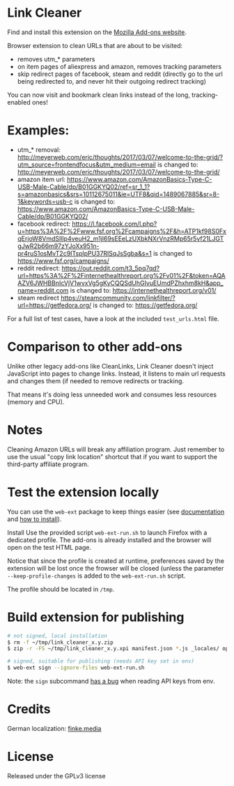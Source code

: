 # Link Cleaner
Find and install this extension on the [Mozilla Add-ons website](
https://addons.mozilla.org/en-US/firefox/addon/link-cleaner/).

Browser extension to clean URLs that are about to be visited:
- removes utm_* parameters
- on item pages of aliexpress and amazon, removes tracking parameters
- skip redirect pages of facebook, steam and reddit (directly go to the url
being redirected to, and never hit their outgoing redirect tracking)

You can now visit and bookmark clean links instead of the long,
tracking-enabled ones!

# Examples:
- utm_* removal:
    http://meyerweb.com/eric/thoughts/2017/03/07/welcome-to-the-grid/?utm_source=frontendfocus&utm_medium=email
  is changed to:
    http://meyerweb.com/eric/thoughts/2017/03/07/welcome-to-the-grid/
- amazon item url:
    https://www.amazon.com/AmazonBasics-Type-C-USB-Male-Cable/dp/B01GGKYQ02/ref=sr_1_1?s=amazonbasics&srs=10112675011&ie=UTF8&qid=1489067885&sr=8-1&keywords=usb-c
  is changed to:
    https://www.amazon.com/AmazonBasics-Type-C-USB-Male-Cable/dp/B01GGKYQ02/
- facebook redirect:
    https://l.facebook.com/l.php?u=https%3A%2F%2Fwww.fsf.org%2Fcampaigns%2F&h=ATP1kf98S0FxqErjoW8VmdSllIp4veuH2_m1jl69sEEeLzUXbkNXrVnzRMp65r5vf21LJGTgJwR2b66m97zYJoXx951n-pr4ruS1osMvT2c9ITsplpPU37RlSqJsSgba&s=1
  is changed to
    https://www.fsf.org/campaigns/
- reddit redirect:
    https://out.reddit.com/t3_5pq7qd?url=https%3A%2F%2Finternethealthreport.org%2Fv01%2F&token=AQAAZV6JWHBBnIcVjV1wvxVg5gKyCQQSdUhGIvuEUmdPZhxhm8kH&app_name=reddit.com
  is changed to:
    https://internethealthreport.org/v01/
- steam redirect
    https://steamcommunity.com/linkfilter/?url=https://getfedora.org/
  is changed to:
    https://getfedora.org/

For a full list of test cases, have a look at the included `test_urls.html` file.

# Comparison to other add-ons
Unlike other legacy add-ons like CleanLinks, Link Cleaner doesn't inject
JavaScript into pages to change links.  Instead, it listens to main url requests
and changes them (if needed to remove redirects or tracking.

That means it's doing less unneeded work and consumes less resources
(memory and CPU).

# Notes

Cleaning Amazon URLs will break any affiliation program. Just remember to use
the usual "copy link location" shortcut that if you want to support the
third-party affiliate program.

# Test the extension locally

You can use the `web-ext` package to keep things easier (see [documentation](https://developer.mozilla.org/en-US/docs/Mozilla/Add-ons/WebExtensions/web-ext_command_reference#web-ext_sign) and [how to install](https://github.com/mozilla/web-ext)).

Install Use the provided script `web-ext-run.sh` to launch Firefox with a
dedicated profile. The add-ons is already installed and the
browser will open on the test HTML page.

Notice that since the profile is created at runtime, preferences saved by the extension will be lost once the frowser will be closed (unless the parameter `--keep-profile-changes` is added to the `web-ext-run.sh` script.

The profile should be located in `/tmp`.

# Build extension for publishing
``` bash
# not signed, local installation
$ rm -f ~/tmp/link_cleaner_x.y.zip
$ zip -r -FS ~/tmp/link_cleaner_x.y.xpi manifest.json *.js _locales/ options/
```

``` bash
# signed, suitable for publishing (needs API key set in env)
$ web-ext sign --ignore-files web-ext-run.sh
```

Note: the `sign` subcommand [has a bug](https://github.com/mozilla/web-ext/issues/793) when reading API keys from env.


# Credits

German localization: [finke.media](https://www.finke.media)

# License
Released under the GPLv3 license
